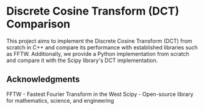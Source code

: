 # Discrete Cosine Transform (DCT) Comparison

This project aims to implement the Discrete Cosine Transform (DCT) from scratch in C++ and compare its performance with established libraries such as FFTW. Additionally, we provide a Python implementation from scratch and compare it with the Scipy library's DCT implementation.

## Acknowledgments
FFTW - Fastest Fourier Transform in the West
Scipy - Open-source library for mathematics, science, and engineering
